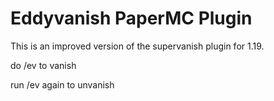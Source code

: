 # Eddyvanish PaperMC Plugin

This is an improved version of the supervanish plugin for 1.19.

do /ev to vanish

run /ev again to unvanish
